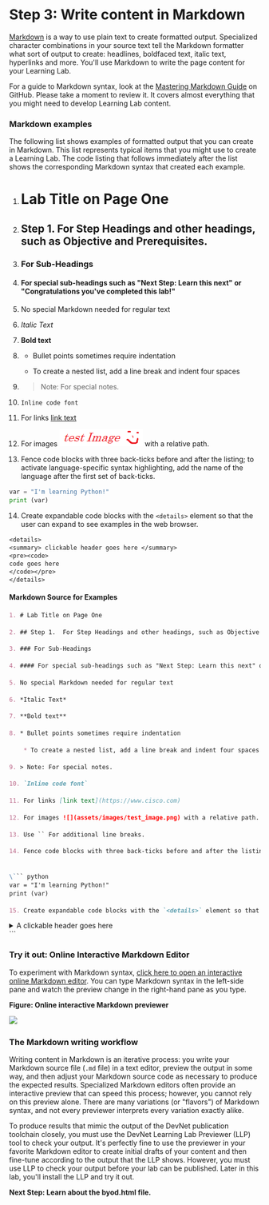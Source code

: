 # Step 3: Write content in Markdown

[Markdown](https://en.wikipedia.org/wiki/Markdown) is a way to use plain text to create formatted output. Specialized character combinations in your source text tell the Markdown formatter what sort of output to create: headlines, boldfaced text, italic text, hyperlinks and more. You'll use Markdown to write the page content for your Learning Lab.

For a guide to Markdown syntax, look at the [Mastering Markdown Guide](https://guides.github.com/features/mastering-markdown/) on GitHub. Please take a moment to review it. It covers almost everything that you might need to develop Learning Lab content.

### Markdown examples
The following list shows examples of formatted output that you can create in Markdown. This list represents typical items that you might use to create a Learning Lab. The code listing that follows immediately after the list shows the corresponding Markdown syntax that created each example.

1. # Lab Title on Page One

2. ## Step 1.  For Step Headings and other headings, such as Objective and Prerequisites.

3. ### For Sub-Headings

4. #### For special sub-headings such as "Next Step: Learn this next" or "Congratulations you've completed this lab!"

5. No special Markdown needed for regular text

6. *Italic Text*

7. **Bold text**

8. * Bullet points sometimes require indentation

    * To create a nested list, add a line break and indent four spaces

9. > Note: For special notes.

10. `Inline code font`

11. For links [link text](https://www.cisco.com)

12. For images ![](assets/images/test_image.png) with a relative path.

13. Fence code blocks with three back-ticks before and after the listing; to activate language-specific syntax highlighting, add the name of the language after the first set of back-ticks.
``` python
var = "I'm learning Python!"
print (var)
```
14. Create expandable code blocks with the `<details>` element so that the user can expand to see examples in the web browser.

```
<details>
<summary> clickable header goes here </summary>
<pre><code>
code goes here
</code></pre>
</details>
```


#### Markdown Source for Examples

```markdown
1. # Lab Title on Page One

2. ## Step 1.  For Step Headings and other headings, such as Objective and Prerequisites.

3. ### For Sub-Headings

4. #### For special sub-headings such as "Next Step: Learn this next" or "Congratulations, you've completed this lab!"

5. No special Markdown needed for regular text

6. *Italic Text*

7. **Bold text**

8. * Bullet points sometimes require indentation

    * To create a nested list, add a line break and indent four spaces

9. > Note: For special notes.

10. `Inline code font`

11. For links [link text](https://www.cisco.com)

12. For images ![](assets/images/test_image.png) with a relative path.

13. Use `` For additional line breaks.

14. Fence code blocks with three back-ticks before and after the listing; to activate language-specific syntax highlighting, add the name of the language after the first set of back-ticks.


\``` python
var = "I'm learning Python!"
print (var)

15. Create expandable code blocks with the `<details>` element so that the user can expand to see examples in the web browser.

```
<details>
<summary> A clickable header goes here </summary>
Text that becomes visible only after clicking on the header goes here.
</details>
```

### Try it out: Online Interactive Markdown Editor

To experiment with Markdown syntax, [click here to open an interactive online Markdown editor](https://jbt.github.io/markdown-editor/#ZVDLTgMxDLznK+bGBe0PcOYPkDi7ibWJunWC7bD07+sVVZGKj57xPPz+zXr12mSFV3Jc+0Tp8uJwWrE3rwn3Idjg3GhDrqSUnRXGX5MlM5qhTx/TQYY0Al+VRoXzjy/pszZnGxTEpyEpsHDfGFsTPinT2R6ghvAqXbksKX105ICdI4nwjj+TJnfzV1ApuMTB0Sa2wik9dA/ehfRc+i6wPjXzW/A4lJpG123DiaEshcPxKEL/sv1+yZzU7TnHcgM=). You can type Markdown syntax in the left-side pane and watch the preview change in the right-hand pane as you type.

**Figure: Online interactive Markdown previewer**

![](assets/images/markdown_vs_output.png)

### The Markdown writing workflow
Writing content in Markdown is an iterative process: you write your Markdown source file (`.md` file) in a text editor, preview the output in some way, and then adjust your Markdown source code as necessary to produce the expected results. Specialized Markdown editors often provide an interactive preview that can speed this process; however, you cannot rely on this preview alone. There are many variations (or "flavors") of Markdown syntax, and not every previewer interprets every variation exactly alike.

To produce results that mimic the output of the DevNet publication toolchain closely, you must use the DevNet Learning Lab Previewer (LLP) tool to check your output. It's perfectly fine to use the previewer in your favorite Markdown editor to create initial drafts of your content and then fine-tune according to the output that the LLP shows. However, you must use LLP to check your output before your lab can be published. Later in this lab, you'll install the LLP and try it out.     

**Next Step: Learn about the byod.html file.**
